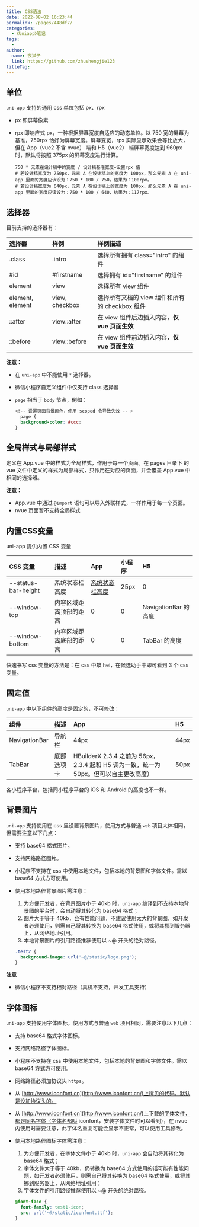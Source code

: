 ```yaml
---
title: CSS语法
date: 2022-08-02 16:23:44
permalink: /pages/448df7/
categories:
  - 《Uniapp》笔记
tags:
  - 
author: 
  name: 夜猫子
  link: https://github.com/zhushengjie123
titleTag: 
---
```

## 单位

`uni-app` 支持的通用 css 单位包括 px、rpx

- px 即屏幕像素

- rpx 即响应式 px，一种根据屏幕宽度自适应的动态单位。以 750 宽的屏幕为基准，750rpx 恰好为屏幕宽度。屏幕变宽，rpx 实际显示效果会等比放大，但在 App（vue2 不含 nvue） 端和 H5（vue2） 端屏幕宽度达到 960px 时，默认将按照 375px 的屏幕宽度进行计算。

  ```apl
  750 * 元素在设计稿中的宽度 / 设计稿基准宽度=设置rpx 值
  # 若设计稿宽度为 750px，元素 A 在设计稿上的宽度为 100px，那么元素 A 在 uni-app 里面的宽度应该设为：750 * 100 / 750，结果为：100rpx。
  # 若设计稿宽度为 640px，元素 A 在设计稿上的宽度为 100px，那么元素 A 在 uni-app 里面的宽度应该设为：750 * 100 / 640，结果为：117rpx。
  ```

## 选择器

目前支持的选择器有：

| 选择器           | 样例           | 样例描述                                       |
| :--------------- | :------------- | :--------------------------------------------- |
| .class           | .intro         | 选择所有拥有 class="intro" 的组件              |
| #id              | #firstname     | 选择拥有 id="firstname" 的组件                 |
| element          | view           | 选择所有 view 组件                             |
| element, element | view, checkbox | 选择所有文档的 view 组件和所有的 checkbox 组件 |
| ::after          | view::after    | 在 view 组件后边插入内容，**仅 vue 页面生效**  |
| ::before         | view::before   | 在 view 组件前边插入内容，**仅 vue 页面生效**  |

**注意：**

- 在 `uni-app` 中不能使用 `*` 选择器。

- 微信小程序自定义组件中仅支持 class 选择器

- `page` 相当于 `body` 节点，例如：

  ```css
  <!-- 设置页面背景颜色，使用 scoped 会导致失效 -- > 
    page {
  	background-color: #ccc;
  }
  ```

## 全局样式与局部样式

定义在 App.vue 中的样式为全局样式，作用于每一个页面。在 pages 目录下 的 vue 文件中定义的样式为局部样式，只作用在对应的页面，并会覆盖 App.vue 中相同的选择器。

**注意：**

- App.vue 中通过 `@import` 语句可以导入外联样式，一样作用于每一个页面。
- nvue 页面暂不支持全局样式

## 内置CSS变量

uni-app 提供内置 CSS 变量

| CSS 变量            | 描述                   | App                                                          | 小程序 | H5                   |
| :------------------ | :--------------------- | :----------------------------------------------------------- | :----- | :------------------- |
| --status-bar-height | 系统状态栏高度         | [系统状态栏高度](http://www.html5plus.org/doc/zh_cn/navigator.html#plus.navigator.getStatusbarHeight) | 25px   | 0                    |
| --window-top        | 内容区域距离顶部的距离 | 0                                                            | 0      | NavigationBar 的高度 |
| --window-bottom     | 内容区域距离底部的距离 | 0                                                            | 0      | TabBar 的高度        |

快速书写 css 变量的方法是：在 css 中敲 hei，在候选助手中即可看到 3 个 css 变量。

## 固定值

`uni-app` 中以下组件的高度是固定的，不可修改：

| 组件          | 描述       | App                                                          | H5   |
| :------------ | :--------- | :----------------------------------------------------------- | :--- |
| NavigationBar | 导航栏     | 44px                                                         | 44px |
| TabBar        | 底部选项卡 | HBuilderX 2.3.4 之前为 56px，2.3.4 起和 H5 调为一致，统一为 50px。但可以自主更改高度） | 50px |

各小程序平台，包括同小程序平台的 iOS 和 Android 的高度也不一样。

## 背景图片

`uni-app` 支持使用在 css 里设置背景图片，使用方式与普通 `web` 项目大体相同，但需要注意以下几点：

- 支持 base64 格式图片。

- 支持网络路径图片。

- 小程序不支持在 css 中使用本地文件，包括本地的背景图和字体文件。需以 base64 方式方可使用。

- 使用本地路径背景图片需注意：

  1. 为方便开发者，在背景图片小于 40kb 时，`uni-app` 编译到不支持本地背景图的平台时，会自动将其转化为 base64 格式；
  2. 图片大于等于 40kb，会有性能问题，不建议使用太大的背景图，如开发者必须使用，则需自己将其转换为 base64 格式使用，或将其挪到服务器上，从网络地址引用。
  3. 本地背景图片的引用路径推荐使用以 ~@ 开头的绝对路径。

  ```css
  .test2 {
  	background-image: url('~@/static/logo.png');
  }
  ```

**注意**

- 微信小程序不支持相对路径（真机不支持，开发工具支持）

##  字体图标

`uni-app` 支持使用字体图标，使用方式与普通 `web` 项目相同，需要注意以下几点：

- 支持 base64 格式字体图标。

- 支持网络路径字体图标。

- 小程序不支持在 css 中使用本地文件，包括本地的背景图和字体文件。需以 base64 方式方可使用。

- 网络路径必须加协议头 `https`。

- 从 [http://www.iconfont.cn](http://www.iconfont.cn/)上拷贝的代码，默认是没加协议头的。

- 从 [http://www.iconfont.cn](http://www.iconfont.cn/)上下载的字体文件，都是同名字体（字体名都叫 iconfont，安装字体文件时可以看到），在 nvue 内使用时需要注意，此字体名重复可能会显示不正常，可以使用工具修改。

- 使用本地路径图标字体需注意：

  1. 为方便开发者，在字体文件小于 40kb 时，`uni-app` 会自动将其转化为 base64 格式；
  2. 字体文件大于等于 40kb，仍转换为 base64 方式使用的话可能有性能问题，如开发者必须使用，则需自己将其转换为 base64 格式使用，或将其挪到服务器上，从网络地址引用；
  3. 字体文件的引用路径推荐使用以 ~@ 开头的绝对路径。

  ```css
  @font-face {
  	font-family: test1-icon;
  	src: url('~@/static/iconfont.ttf');
  }
  ```